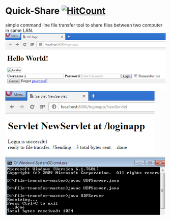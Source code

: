 # Quick-Share [![HitCount](http://hits.dwyl.io/ssp4all/Quick-Share.svg)](http://hits.dwyl.io/ssp4all/Quick-Share)

simple command line file transfer tool to share files between two computer in same LAN.
![login.PNG](login.PNG)
![client.PNG](client.PNG)
![server.PNG](server.PNG)
